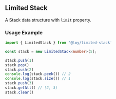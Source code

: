 ## Limited Stack

A Stack data structure with `limit` property.

### Usage Example

```ts
import { LimitedStack } from '@toy/limited-stack'

const stack = new LimitedStack<number>(5);

stack.push(1)
stack.pop()
stack.push(2)
console.log(stack.peek()) // 2
console.log(stack.size()) // 1
stack.push(3)
stack.getAll() // [2, 3]
stack.clear()
```